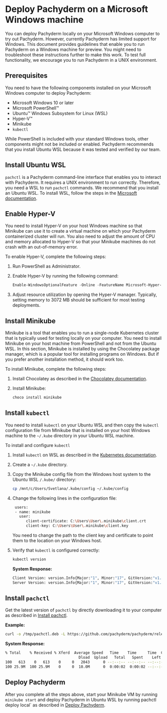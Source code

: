 # Deploy Pachyderm on a Microsoft Windows machine

You can deploy Pachyderm locally on your Microsoft Windows computer to try out
Pachyderm. However, currently Pachyderm has limited support for Windows. This
document provides guidelines that enable you to run Pachyderm on a Windows
machine for preview. You might need to troubleshoot these instructions further
to make this work. To test full functionality, we encourage you to run Pachyderm
in a UNIX environment.

## Prerequisites

You need to have the following components installed on your Microsoft Windows
computer to deploy Pachyderm:

-   Microsoft Windows 10 or later
-   Microsoft PowerShell™
-   Ubuntu™ Windows Subsystem for Linux (WSL)
-   Hyper-V™
-   Minikube
-   `kubectl`

While PowerShell is included with your standard Windows tools, other components
might not be included or enabled. Pachyderm recommends that you install Ubuntu
WSL because it was tested and verified by our team.

## Install Ubuntu WSL

`pachctl` is a Pachyderm command-line interface that enables you to interact
with Pachyderm. It requires a UNIX environment to run correctly. Therefore, you
need a WSL to run `pachctl` commands. We recommend that you install an Ubuntu
WSL. To install WSL, follow the steps in the
[Microsoft documentation](https://docs.microsoft.com/en-us/windows/wsl/install-win10).

## Enable Hyper-V

You need to install Hyper-V on your host Windows machine so that Minikube can
use it to create a virtual machine on which your Pachyderm containerized cluster
will run. You also need to adjust the amount of CPU and memory allocated to
Hyper-V so that your Minikube machines do not crash with an out-of-memory error.

To enable Hyper-V, complete the following steps:

1. Run PowerShell as Administrator.
1. Enable Hyper-V by running the following command:

    ```powershell
    Enable-WindowsOptionalFeature -Online -FeatureName Microsoft-Hyper-V -All
    ```

1. Adjust resource utilization by opening the Hyper-V manager. Typically,
   setting memory to 3072 MB should be sufficient for most testing deployments.

## Install Minikube

Minikube is a tool that enables you to run a single-node Kubernetes cluster that
is typically used for testing locally on your computer. You need to install
Minikube on your host machine from PowerShell and not from the Ubuntu WSL. In
this section, Minikube is installed by using the Chocolatey package manager,
which is a popular tool for installing programs on Windows. But if you prefer
another installation method, it should work too.

To install Minikube, complete the following steps:

1. Install Chocolatey as described in the
   [Chocolatey documentation](https://chocolatey.org/docs/installation).
1. Install Minikube:

    ```bash
    choco install minikube
    ```

## Install `kubectl`

You need to install `kubectl` on your Ubuntu WSL and then copy the `kubectl`
configuration file from MInikube that is installed on your host Windows machine
to the `~/.kube` directory in your Ubuntu WSL machine.

To install and configure `kubectl`

1. Install `kubectl` on WSL as described in the
   [Kubernetes documentation](https://kubernetes.io/docs/tasks/tools/install-kubectl/).
1. Create a `~/.kube` directory.
1. Copy the Minikube config file from the Windows host system to the Ubuntu WSL
   `/.kube/` directory:

    ```bash
    cp /mnt/c/Users/Svetlana/.kube/config ~/.kube/config
    ```

1. Change the following lines in the configuration file:

    ```bash hl_lines="3 4 5"
     users:
     - name: minikube
       user:
          client-certificate: C:\Users\User\.minikube\client.crt
          client-key: C:\Users\User\.minikube\client.key
    ```

    You need to change the path to the client key and certificate to point them
    to the location on your Windows host.

1. Verify that `kubectl` is configured correctly:

    ```bash
    kubectl version
    ```

    **System Response:**

    ```bash
    Client Version: version.Info{Major:"1", Minor:"17", GitVersion:"v1.17.0", GitCommit:"70132b0f130acc0bed193d9ba59dd186f0e634cf", GitTreeState:"clean", BuildDate:"2019-12-07T21:20:10Z", GoVersion:"go1.13.4", Compiler:"gc", Platform:"linux/amd64"}
    Server Version: version.Info{Major:"1", Minor:"17", GitVersion:"v1.17.0", GitCommit:"70132b0f130acc0bed193d9ba59dd186f0e634cf", GitTreeState:"clean", BuildDate:"2019-12-07T21:12:17Z", GoVersion:"go1.13.4", Compiler:"gc", Platform:"linux/amd64"}
    ```

## Install `pachctl`

Get the latest version of `pachctl` by directly downloading it to your computer
as described in [Install pachctl](../local_installation/#install-pachctl).

**Example:**

```bash
curl -o /tmp/pachctl.deb -L https://github.com/pachyderm/pachyderm/releases/download/v1.10.0/pachctl_1.10.0_amd64.deb && sudo dpkg -i /tmp/pachctl.deb
```

**System Response:**

```bash
% Total    % Received % Xferd  Average Speed   Time    Time     Time  Current
                                 Dload  Upload   Total   Spent    Left  Speed
100   613    0   613    0     0   2043      0 --:--:-- --:--:-- --:--:--  2043
100 25.9M  100 25.9M    0     0  10.0M      0  0:00:02  0:00:02 --:--:-- 13.0M
```

## Deploy Pachyderm

After you complete all the steps above, start your Minikube VM by running
`minikube start` and deploy Pachyderm in Ubuntu WSL by running pachctl deploy
local` as described in
[Deploy Pachyderm](../local_installation/#deploy-pachyderm).
